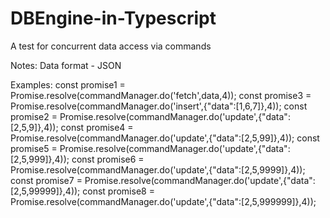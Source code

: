 # DBEngine-in-Typescript
A test for concurrent data access via commands

Notes:
Data format - JSON 

Examples:
const promise1 = Promise.resolve(commandManager.do('fetch',data,4));
const promise3 = Promise.resolve(commandManager.do('insert',{"data":[1,6,7]},4));
const promise2 = Promise.resolve(commandManager.do('update',{"data":[2,5,9]},4));
const promise4 = Promise.resolve(commandManager.do('update',{"data":[2,5,99]},4));
const promise5 = Promise.resolve(commandManager.do('update',{"data":[2,5,999]},4));
const promise6 = Promise.resolve(commandManager.do('update',{"data":[2,5,9999]},4));
const promise7 = Promise.resolve(commandManager.do('update',{"data":[2,5,99999]},4));
const promise8 = Promise.resolve(commandManager.do('update',{"data":[2,5,999999]},4));

